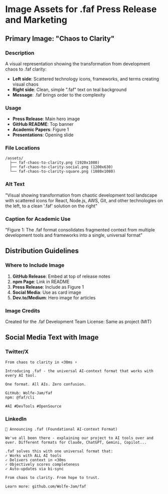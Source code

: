 # Image Assets for .faf Press Release and Marketing

## Primary Image: "Chaos to Clarity"

### Description
A visual representation showing the transformation from development chaos to .faf clarity:
- **Left side**: Scattered technology icons, frameworks, and terms creating visual chaos
- **Right side**: Clean, simple ".faf" text on teal background
- **Message**: .faf brings order to the complexity

### Usage
- **Press Release**: Main hero image
- **GitHub README**: Top banner
- **Academic Papers**: Figure 1
- **Presentations**: Opening slide

### File Locations
```
/assets/
  ├── faf-chaos-to-clarity.png (1920x1080)
  ├── faf-chaos-to-clarity-social.png (1200x630)
  └── faf-chaos-to-clarity-square.png (1080x1080)
```

### Alt Text
"Visual showing transformation from chaotic development tool landscape with scattered icons for React, Node.js, AWS, Git, and other technologies on the left, to a clean '.faf' solution on the right"

### Caption for Academic Use
"Figure 1: The .faf format consolidates fragmented context from multiple development tools and frameworks into a single, universal format"

## Distribution Guidelines

### Where to Include Image
1. **GitHub Release**: Embed at top of release notes
2. **npm Page**: Link in README
3. **Press Release**: Include as Figure 1
4. **Social Media**: Use as card image
5. **Dev.to/Medium**: Hero image for articles

### Image Credits
Created for the .faf Development Team
License: Same as project (MIT)

## Social Media Text with Image

### Twitter/X
```
From chaos to clarity in <30ms ⚡️

Introducing .faf - the universal AI-context format that works with every AI tool.

One format. All AIs. Zero confusion.

GitHub: Wolfe-Jam/faf
npm: @faf/cli

#AI #DevTools #OpenSource
```

### LinkedIn
```
🚀 Announcing .faf (Foundational AI-context Format)

We've all been there - explaining our project to AI tools over and over. Different formats for Claude, ChatGPT, Gemini, Copilot...

.faf solves this with one universal format that:
✓ Works with ALL AI tools
✓ Delivers context in <30ms
✓ Objectively scores completeness
✓ Auto-updates via bi-sync

From chaos to clarity. From hope to trust.

Learn more: github.com/Wolfe-Jam/faf
```